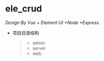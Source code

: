 # ele_crud
*Design  By  Vue + Element UI +Node +Express*

* 项目目录结构

  > - admin
  > - server
  > - web



